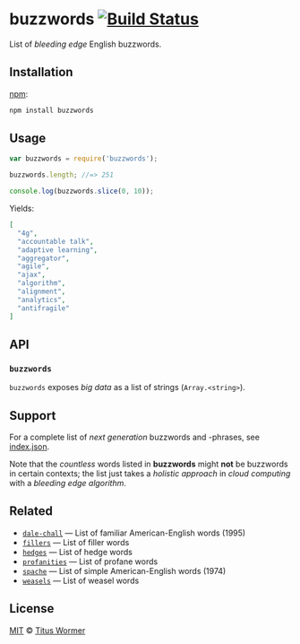 # buzzwords [![Build Status][travis-badge]][travis]

List of _bleeding edge_ English buzzwords.

## Installation

[npm][]:

```bash
npm install buzzwords
```

## Usage

```js
var buzzwords = require('buzzwords');

buzzwords.length; //=> 251

console.log(buzzwords.slice(0, 10));
```

Yields:

```json
[
  "4g",
  "accountable talk",
  "adaptive learning",
  "aggregator",
  "agile",
  "ajax",
  "algorithm",
  "alignment",
  "analytics",
  "antifragile"
]
```

## API

### `buzzwords`

`buzzwords` exposes _big data_ as a list of strings (`Array.<string>`).

## Support

For a complete list of _next generation_ buzzwords and -phrases, see
[index.json][data].

Note that the _countless_ words listed in **buzzwords** might **not** be
buzzwords in certain contexts; the list just takes a _holistic approach_ in
_cloud computing_ with a _bleeding edge_ _algorithm_.

## Related

*   [`dale-chall`](https://github.com/words/dale-chall)
    — List of familiar American-English words (1995)
*   [`fillers`](https://github.com/words/fillers)
    — List of filler words
*   [`hedges`](https://github.com/words/hedges)
    — List of hedge words
*   [`profanities`](https://github.com/words/profanities)
    — List of profane words
*   [`spache`](https://github.com/words/spache)
    — List of simple American-English words (1974)
*   [`weasels`](https://github.com/words/weasels)
    — List of weasel words

## License

[MIT][license] © [Titus Wormer][author]

<!-- Definitions -->

[travis-badge]: https://img.shields.io/travis/words/buzzwords.svg

[travis]: https://travis-ci.org/words/buzzwords

[npm]: https://docs.npmjs.com/cli/install

[license]: license

[author]: https://wooorm.com

[data]: index.json
